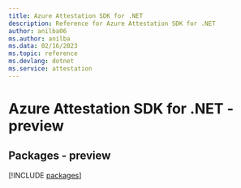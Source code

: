 ```yaml
---
title: Azure Attestation SDK for .NET
description: Reference for Azure Attestation SDK for .NET
author: anilba06
ms.author: anilba
ms.data: 02/16/2023
ms.topic: reference
ms.devlang: dotnet
ms.service: attestation
---
```

# Azure Attestation SDK for .NET - preview
## Packages - preview
[!INCLUDE [packages](attestation-index.md)]